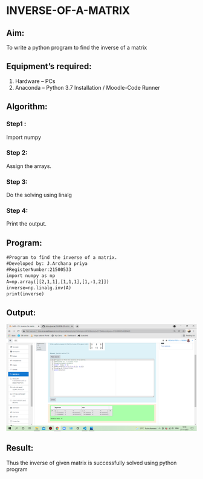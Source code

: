 # INVERSE-OF-A-MATRIX
## Aim:
To write a python program to find the inverse of a matrix
## Equipment’s required:
1. 	Hardware – PCs
2. 	Anaconda – Python 3.7 Installation / Moodle-Code Runner
## Algorithm:
### Step1 : 
Import numpy
### Step 2:
 Assign the arrays.
### Step 3: 
Do the solving using linalg
### Step 4: 
Print the output.

## Program:
```
#Program to find the inverse of a matrix.
#Developed by: J.Archana priya
#RegisterNumber:21500533
import numpy as np
A=np.array([[2,1,1],[1,1,1],[1,-1,2]])
inverse=np.linalg.inv(A)
print(inverse)
```
## Output:
![Github](./rec3.png)

## Result:
Thus the inverse of given matrix is successfully solved using python program

